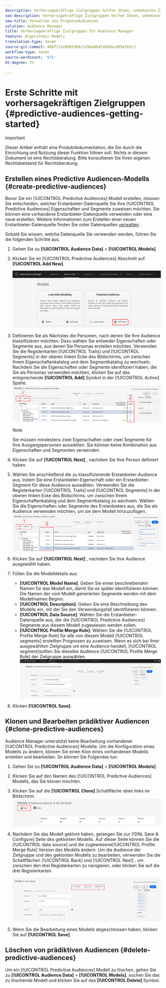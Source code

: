 ```yaml
---
description: Vorhersagekräftige Zielgruppen helfen Ihnen, unbekannte Zielgruppen mithilfe von Datenwissenschaft in Echtzeit in eindeutige Personas zu klassifizieren.
seo-description: Vorhersagekräftige Zielgruppen helfen Ihnen, unbekannte Zielgruppen mithilfe von Datenwissenschaft in Echtzeit in eindeutige Personas zu klassifizieren.
seo-title: Verwalten von PrognoseAudiencen
solution: Audience Manager
title: Vorhersagekräftige Zielgruppen für Audience Manager
feature: Algorithmic Models
translation-type: tm+mt
source-git-commit: 48bf17a2899fd06c525ba6b4fddb9ec805efb5c3
workflow-type: tm+mt
source-wordcount: '571'
ht-degree: 7%

---
```



# Erste Schritte mit vorhersagekräftigen Zielgruppen {#predictive-audiences-getting-started}

>[!IMPORTANT]
>Dieser Artikel enthält eine Produktdokumentation, die Sie durch die Einrichtung und Nutzung dieser Funktion führen soll. Nichts in diesem Dokument ist eine Rechtsberatung. Bitte konsultieren Sie Ihren eigenen Rechtsbeistand für Rechtsberatung.

## Erstellen eines Predictive Audiencen-Modells {#create-predictive-audiences}

Bevor Sie ein [!UICONTROL Predictive Audiences] Modell erstellen, müssen Sie entscheiden, welcher Erstanbieter-Datenquelle Sie Ihre [!UICONTROL Predictive Audiences] Eigenschaften und Segmente zuweisen möchten. Sie können eine vorhandene Erstanbieter-Datenquelle verwenden oder eine neue erstellen. Weitere Informationen zum Erstellen einer neuen Erstanbieter-Datenquelle finden Sie unter Datenquellen [verwalten](https://docs.adobe.com/content/help/en/audience-manager/user-guide/features/data-sources/manage-datasources.html) .

Sobald Sie wissen, welche Datenquelle Sie verwenden werden, führen Sie die folgenden Schritte aus.

1. Gehen Sie zu **[!UICONTROL Audience Data]** > **[!UICONTROL Models]**.
1. Klicken Sie im [!UICONTROL Predictive Audiences] Abschnitt auf **[!UICONTROL Add New]**.

   ![smart-persona-add](assets/predictive-audiences-add.png)

1. Definieren Sie als Nächstes die Personen, nach denen Sie Ihre Audience klassifizieren möchten. Dazu wählen Sie entweder Eigenschaften oder Segmente aus, aus denen Sie Personas erstellen möchten. Verwenden Sie die Registerkarten [!UICONTROL Traits] und [!UICONTROL Segments] in der oberen linken Ecke des Bildschirms, um zwischen Ihrem Eigenschaftenkatalog und dem Segmentkatalog zu wechseln. Nachdem Sie die Eigenschaften oder Segmente identifiziert haben, die Sie als Personas verwenden möchten, klicken Sie auf das entsprechende **[!UICONTROL Add]** Symbol in der [!UICONTROL Action] Spalte.
   ![smart-persona-select-personas](assets/predictive-audiences-persona.png)
   >[!NOTE]
   >Sie müssen mindestens zwei Eigenschaften oder zwei Segmente für Ihre Ausgangspersonen auswählen. Sie können keine Kombination aus Eigenschaften und Segmenten verwenden.
1. Klicken Sie auf **[!UICONTROL Next]** , nachdem Sie Ihre Person definiert haben.
1. Wählen Sie anschließend die zu klassifizierende Erstanbieter-Audience aus, indem Sie eine Erstanbieter-Eigenschaft oder ein Erstanbieter-Segment für diese Audience auswählen. Verwenden Sie die Registerkarten [!UICONTROL Traits] und [!UICONTROL Segments] in der oberen linken Ecke des Bildschirms, um zwischen Ihrem Eigenschaftenkatalog und dem Segmentkatalog zu wechseln. Wählen Sie die Eigenschaften oder Segmente des Erstanbieters aus, die Sie als Audience verwenden möchten, um sie dem Modell hinzuzufügen.
   ![smart-persona-select-Audience](assets/predictive-audiences-audience.png)
1. Klicken Sie auf **[!UICONTROL Next]** , nachdem Sie Ihre Audience ausgewählt haben.
1. Füllen Sie die Modelldetails aus:
   * **[!UICONTROL Model Name]**: Geben Sie einen beschreibenden Namen für das Modell ein, damit Sie es später identifizieren können. Die Namen der vom Modell generierten Segmente werden mit dem Modellnamen Beginn.
   * **[!UICONTROL Description]**: Geben Sie eine Beschreibung des Modells ein, mit der Sie den Verwendungsfall identifizieren können.
   * **[!UICONTROL Data Source]**: Wählen Sie die Erstanbieter-Datenquelle aus, der die [!UICONTROL Predictive Audiences] Segmente aus diesem Modell zugewiesen werden sollen.
   * **[!UICONTROL Profile Merge Rule]**: Wählen Sie die [!UICONTROL Profile Merge Rule] für alle von diesem Modell [!UICONTROL segments] erstellten Prognosen zu zuweisen. Wenn es sich bei Ihrer ausgewählten Zielgruppe um eine Audience handelt, [!UICONTROL segment]sollten Sie dieselbe Audience [!UICONTROL Profile Merge Rule] der Zielgruppe auswählen.
      ![Predictive-Audiencen-save](assets/predictive-audiences-save.png)
1. Klicken **[!UICONTROL Save]**.

## Klonen und Bearbeiten prädiktiver Audiencen {#clone-predictive-audiences}

Audience Manager unterstützt keine Bearbeitung vorhandener [!UICONTROL Predictive Audiences] Modelle. Um die Konfiguration eines Modells zu ändern, können Sie einen Klon eines vorhandenen Modells erstellen und bearbeiten. So können Sie Folgendes tun:

1. Gehen Sie zu **[!UICONTROL Audience Data]** > **[!UICONTROL Models]**.
2. Klicken Sie auf den Namen des [!UICONTROL Predictive Audiences] Modells, das Sie klonen möchten.
3. Klicken Sie auf die **[!UICONTROL Clone]** Schaltfläche oben links im Bildschirm.
   ![Predictive-Audiencen-clone](assets/predictive-audiences-clone.png)
4. Nachdem Sie das Modell geklont haben, gelangen Sie zur [!DNL Save & Configure] Seite des geklonten Modells. Auf dieser Seite können Sie die [!UICONTROL data source] und die zugewiesene[!UICONTROL Profile Merge Rule] Version des Modells ändern. Um die Audience der Zielgruppe und des geklonten Modells zu bearbeiten, verwenden Sie die Schaltflächen [!UICONTROL Back] und [!UICONTROL Next] , um zwischen den drei Registerkarten zu navigieren, oder klicken Sie auf die drei Registerkarten

   ![prognotive-Audiencen-clone-navigate](assets/predictive-audiences-clone-navigate.png)

5. Wenn Sie die Bearbeitung eines Modells abgeschlossen haben, klicken Sie auf **[!UICONTROL Save]**.

## Löschen von prädiktiven Audiencen {#delete-predictive-audiences}

Um ein [!UICONTROL Predictive Audiences] Modell zu löschen, gehen Sie zu **[!UICONTROL Audience Data]** > **[!UICONTROL Models]**, suchen Sie das zu löschende Modell und klicken Sie auf das **[!UICONTROL Delete]** Symbol.
